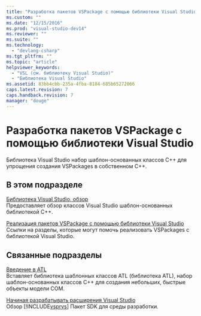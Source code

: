 ```yaml
---
title: "Разработка пакетов VSPackage с помощью библиотеки Visual Studio | Microsoft Docs"
ms.custom: ""
ms.date: "12/15/2016"
ms.prod: "visual-studio-dev14"
ms.reviewer: ""
ms.suite: ""
ms.technology: 
  - "devlang-csharp"
ms.tgt_pltfrm: ""
ms.topic: "article"
helpviewer_keywords: 
  - "VSL (см. библиотеку Visual Studio)"
  - "Библиотека Visual Studio"
ms.assetid: 83bb4cbb-235a-4fba-8184-685b65272066
caps.latest.revision: 7
caps.handback.revision: 7
manager: "douge"
---
```

# Разработка пакетов VSPackage с помощью библиотеки Visual Studio
Библиотека Visual Studio набор шаблон\-основанных классов C\+\+ для упрощения создания VSPackages в собственном C\+\+.  
  
## В этом подразделе  
 [Библиотека Visual Studio, обзор](../misc/visual-studio-library-overview.md)  
 Предоставляет обзор классов Visual Studio шаблон\-основанных библиотекой C\+\+.  
  
 [Реализация пакетов VSPackage с помощью библиотеки Visual Studio](../misc/implementing-vspackages-by-using-the-visual-studio-library.md)  
 Ссылки на разделы, которые могут помочь реализовать VSPackages с библиотекой Visual Studio.  
  
## Связанные подразделы  
 [Введение в ATL](../Topic/Introduction%20to%20ATL.md)  
 Вставляет библиотека шаблонных классов ATL \(библиотека ATL\), набор шаблон\-основанных классов C\+\+ для создания небольших, быстрые объекты модели COM.  
  
 [Начиная разрабатывать расширения Visual Studio](../Topic/Starting%20to%20Develop%20Visual%20Studio%20Extensions.md)  
 Обзор [!INCLUDE[vsprvs](../assembler/masm/includes/vsprvs_md.md)] Пакет SDK для среды разработки.